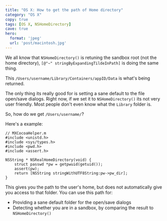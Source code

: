 ```yaml
---
title: "OS X: How to get the path of Home directory"
category: "OS X"
copy: true
tags: [OS X, NSHomeDirectory]
cave: true
hero:
  format: 'jpeg'
  url: 'post/macintosh.jpg'
---
```

We all know that `NSHomeDirectory()` is retuning the sandbox root (not the home directory),  `[@"~" stringByExpandingTildeInPath]` is doing the same thing.

This `/Users/username/Library/Containers/appID/Data` is what's being returned.

The only thing its really good for is setting a sane default to the file open/save dialogs. Right now, if we set it to `NSHomeDirectory()` its not very user friendly. Most people don't even know what the `Library` folder is.

So, how do we get `/Users/username/`?

Here's a example:

```objc
// MXCocoaHelper.m
#include <unistd.h>
#include <sys/types.h>
#include <pwd.h>
#include <assert.h>

NSString * NSRealHomeDirectory(void) {
    struct passwd *pw = getpwuid(getuid());
    assert(pw);
    return [NSString stringWithUTF8String:pw->pw_dir];
}
```
This gives you the path to the user's home, but does not automatically give you access to that folder. You can use this path for:

* Providing a sane default folder for the open/save dialogs
* Detecting whether you are in a sandbox, by comparing the result to `NSHomeDirectory()`
